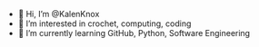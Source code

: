 - 👋 Hi, I’m @KalenKnox
- 👀 I’m interested in crochet, computing, coding
- 🌱 I’m currently learning GitHub, Python, Software Engineering


<!---
KalenKnox/KalenKnox is a ✨ special ✨ repository because its `README.md` (this file) appears on your GitHub profile.
You can click the Preview link to take a look at your changes.
--->
